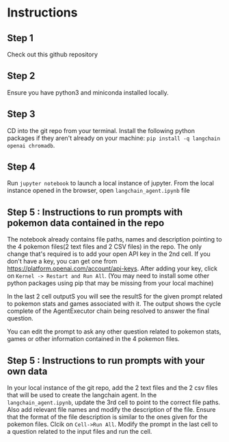# Instructions

## Step 1
Check out this github repository

## Step 2
Ensure you have python3 and miniconda installed locally. 

## Step 3
CD into the git repo from your terminal. Install the following python packages if they aren't already on your machine:
`pip install -q langchain openai chromadb`.

## Step 4
Run `jupyter notebook` to launch a local instance of jupyter.
From the local instance opened in the browser, open `langchain_agent.ipynb` file

## Step 5 : Instructions to run prompts with pokemon data contained in the repo
The notebook already contains file paths, names and description pointing to the 4 pokemon files(2 text files and 2 CSV files) in the repo. The only change that's required is to add your open API key in the 2nd cell. If you don't have a key, you can get one from https://platform.openai.com/account/api-keys. After adding your key, click on `Kernel -> Restart and Run All`. (You may need to install some other python packages using pip that may be missing from your local machine)

In the last 2 cell outputS you will see the resultS for the given prompt related to pokemon stats and games associated with it. The output shows the cycle complete of the AgentExecutor chain being resolved to answer the final question.

You can edit the prompt to ask any other question related to pokemon stats, games or other information contained in the 4 pokemon files.

## Step 5 : Instructions to run prompts with your own data
In your local instance of the git repo, add the 2 text files and the 2 csv files that will be used to create the langchain agent.
In the `langchain_agent.ipynb`, update the 3rd cell to point to the correct file paths. Also add relevant file names and modify the description of the file.
Ensure that the format of the file description is similar to the ones given for the pokemon files. Clcik on `Cell->Run All`.
Modify the prompt in the last cell to a question related to the input files and run the cell.







